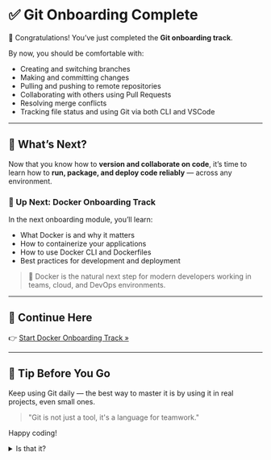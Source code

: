 # ✅ Git Onboarding Complete

🎉 Congratulations! You’ve just completed the **Git onboarding track**.

By now, you should be comfortable with:

- Creating and switching branches
- Making and committing changes
- Pulling and pushing to remote repositories
- Collaborating with others using Pull Requests
- Resolving merge conflicts
- Tracking file status and using Git via both CLI and VSCode

---

## 🧭 What’s Next?

Now that you know how to **version and collaborate on code**, it’s time to learn
how to **run, package, and deploy code reliably** — across any environment.

### 🚀 Up Next: Docker Onboarding Track

In the next onboarding module, you’ll learn:

- What Docker is and why it matters
- How to containerize your applications
- How to use Docker CLI and Dockerfiles
- Best practices for development and deployment

> 🐳 Docker is the natural next step for modern developers working in teams,
> cloud, and DevOps environments.

---

## 🔗 Continue Here

👉 [Start Docker Onboarding Track »](../learn-docker/index.md)

---

## 🧠 Tip Before You Go

Keep using Git daily — the best way to master it is by using it in real
projects, even small ones.

> "Git is not just a tool, it's a language for teamwork."

Happy coding!

<details>
<summary> Is that it? </summary>

```text
#!FLAG-git-your-captain

Your captain probably knows something about those flags...
```
</details>
